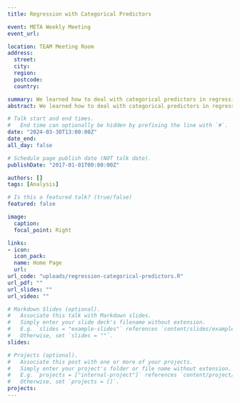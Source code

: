 ```yaml
---
title: Regression with Categorical Predictors

event: META Weekly Meeting
event_url:

location: TEAM Meeting Room
address:
  street:
  city:
  region:
  postcode:
  country:

summary: We learned how to deal with categorical predictors in regression using R.
abstract: We learned how to deal with categorical predictors in regression using R.

# Talk start and end times.
#   End time can optionally be hidden by prefixing the line with `#`.
date: "2024-03-30T13:00:00Z"
date_end:
all_day: false

# Schedule page publish date (NOT talk date).
publishDate: "2017-01-01T00:00:00Z"

authors: []
tags: [Analysis]

# Is this a featured talk? (true/false)
featured: false

image:
  caption:
  focal_point: Right

links:
- icon:
  icon_pack:
  name: Home Page
  url:
url_code: "uploads/regression-categorical-predictors.R"
url_pdf: ""
url_slides: ""
url_video: ""

# Markdown Slides (optional).
#   Associate this talk with Markdown slides.
#   Simply enter your slide deck's filename without extension.
#   E.g. `slides = "example-slides"` references `content/slides/example-slides.md`.
#   Otherwise, set `slides = ""`.
slides:

# Projects (optional).
#   Associate this post with one or more of your projects.
#   Simply enter your project's folder or file name without extension.
#   E.g. `projects = ["internal-project"]` references `content/project/deep-learning/index.md`.
#   Otherwise, set `projects = []`.
projects:
---
```

